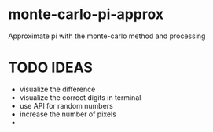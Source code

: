 # monte-carlo-pi-approx
 Approximate pi with the monte-carlo method and processing

# TODO IDEAS
- visualize the difference
- visualize the correct digits in terminal
- use API for random numbers
- increase the number of pixels
- 
